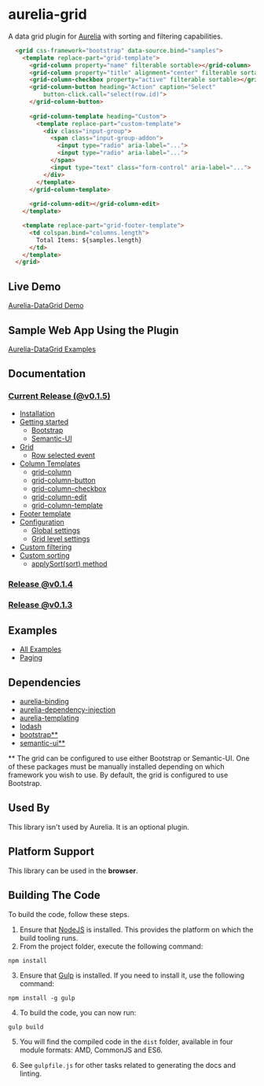 # aurelia-grid
A data grid plugin for <a href="http://aurelia.io/" target="_blank">Aurelia</a> with sorting and filtering capabilities.

```html
  <grid css-framework="bootstrap" data-source.bind="samples">
    <template replace-part="grid-template">
      <grid-column property="name" filterable sortable></grid-column>
      <grid-column property="title" alignment="center" filterable sortable></grid-column>
      <grid-column-checkbox property="active" filterable sortable></grid-column-checkbox>
      <grid-column-button heading="Action" caption="Select" 
          button-click.call="select(row.id)">
      </grid-column-button>
      
      <grid-column-template heading="Custom">
        <template replace-part="custom-template">
          <div class="input-group">
            <span class="input-group-addon">
              <input type="radio" aria-label="...">
              <input type="radio" aria-label="...">
            </span>
            <input type="text" class="form-control" aria-label="...">
          </div>
        </template>
      </grid-column-template>
      
      <grid-column-edit></grid-column-edit>
    </template>

    <template replace-part="grid-footer-template">
      <td colspan.bind="columns.length">
        Total Items: ${samples.length}
      </td>
    </template>
  </grid>
```

## Live Demo

<a href="http://donthedev.com/#/aurelia-datagrid-local-demo/" target="_blank">Aurelia-DataGrid Demo</a>

## Sample Web App Using the Plugin

<a href="https://github.com/donnelljenkins/aurelia-datagrid-examples/" target="_blank">Aurelia-DataGrid Examples</a>

## Documentation

### [Current Release (@v0.1.5)](https://github.com/donnelljenkins/aurelia-datagrid/blob/master/doc/HOWTO.md)
- [Installation](https://github.com/donnelljenkins/aurelia-datagrid/blob/master/doc/HOWTO.md#installation)
- [Getting started](https://github.com/donnelljenkins/aurelia-datagrid/blob/master/doc/HOWTO.md#getting-started)
  - [Bootstrap](https://github.com/donnelljenkins/aurelia-datagrid/blob/master/doc/HOWTO.md#bootstrap)
  - [Semantic-UI](https://github.com/donnelljenkins/aurelia-datagrid/blob/master/doc/HOWTO.md#semantic-ui)
- [Grid](https://github.com/donnelljenkins/aurelia-datagrid/blob/master/doc/HOWTO.md#grid)
  - [Row selected event](https://github.com/donnelljenkins/aurelia-datagrid/blob/master/doc/HOWTO.md#row-selected-event)
- [Column Templates](https://github.com/donnelljenkins/aurelia-datagrid/blob/master/doc/HOWTO.md#column-templates)
  - [grid-column](https://github.com/donnelljenkins/aurelia-datagrid/blob/master/doc/HOWTO.md#grid-column)
  - [grid-column-button](https://github.com/donnelljenkins/aurelia-datagrid/blob/master/doc/HOWTO.md#grid-column-button)
  - [grid-column-checkbox](https://github.com/donnelljenkins/aurelia-datagrid/blob/master/doc/HOWTO.md#grid-column-checkbox)
  - [grid-column-edit](https://github.com/donnelljenkins/aurelia-datagrid/blob/master/doc/HOWTO.md#grid-column-edit)
  - [grid-column-template](https://github.com/donnelljenkins/aurelia-datagrid/blob/master/doc/HOWTO.md#grid-column-template---custom-column-template)
- [Footer template](https://github.com/donnelljenkins/aurelia-datagrid/blob/master/doc/HOWTO.md#footer-template)
- [Configuration](https://github.com/donnelljenkins/aurelia-datagrid/blob/master/doc/HOWTO.md#configuration)
  - [Global settings](https://github.com/donnelljenkins/aurelia-datagrid/blob/master/doc/HOWTO.md#global-settings)
  - [Grid level settings](https://github.com/donnelljenkins/aurelia-datagrid/blob/master/doc/HOWTO.md#grid-level-settings)
- [Custom filtering](https://github.com/donnelljenkins/aurelia-datagrid/blob/master/doc/HOWTO.md#how-to-provide-custom-filtering)
- [Custom sorting](https://github.com/donnelljenkins/aurelia-datagrid/blob/master/doc/HOWTO.md#how-to-provide-custom-sorting)
  - [applySort(sort) method](https://github.com/donnelljenkins/aurelia-datagrid/blob/master/doc/HOWTO.md#applysortsort-method)

### [Release @v0.1.4](https://github.com/donnelljenkins/aurelia-datagrid/blob/master/doc/HOWTO%40v0.1.4.md)
### [Release @v0.1.3](https://github.com/donnelljenkins/aurelia-datagrid/blob/master/doc/HOWTO%40v0.1.3.md)

## Examples
- [All Examples](https://github.com/donnelljenkins/aurelia-datagrid/blob/master/doc/EXAMPLES.md)
- [Paging](https://github.com/donnelljenkins/aurelia-datagrid/blob/master/doc/EXAMPLES.md#paging)

## Dependencies

* [aurelia-binding](https://github.com/aurelia/binding)
* [aurelia-dependency-injection](https://github.com/aurelia/dependency-injection)
* [aurelia-templating](https://github.com/aurelia/templating)
* [lodash](https://lodash.com/)
* [bootstrap**](http://getbootstrap.com/)
* [semantic-ui**](http://semantic-ui.com/)

** The grid can be configured to use either Bootstrap or Semantic-UI.  One of these packages must be manually installed depending on which framework you wish to use.  By default, the grid is configured to use Bootstrap.

## Used By

This library isn't used by Aurelia. It is an optional plugin.

## Platform Support

This library can be used in the **browser**.

## Building The Code

To build the code, follow these steps.

1. Ensure that [NodeJS](http://nodejs.org/) is installed. This provides the platform on which the build tooling runs.
2. From the project folder, execute the following command:

  ```shell
  npm install
  ```
3. Ensure that [Gulp](http://gulpjs.com/) is installed. If you need to install it, use the following command:

  ```shell
  npm install -g gulp
  ```
4. To build the code, you can now run:

  ```shell
  gulp build
  ```
5. You will find the compiled code in the `dist` folder, available in four module formats: AMD, CommonJS and ES6.

6. See `gulpfile.js` for other tasks related to generating the docs and linting.
